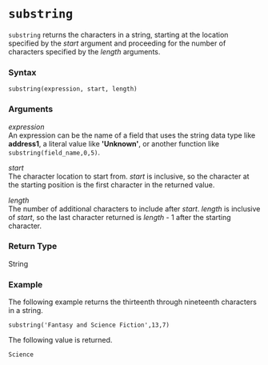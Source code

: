 # `substring`<a name="substring-function"></a>

`substring` returns the characters in a string, starting at the location specified by the *start* argument and proceeding for the number of characters specified by the *length* arguments\. 

### Syntax<a name="substring-function-syntax"></a>

```
substring(expression, start, length)
```

### Arguments<a name="substring-function-arguments"></a>

 *expression*   
An expression can be the name of a field that uses the string data type like **address1**, a literal value like **'Unknown'**, or another function like `substring(field_name,0,5)`\.

 *start*   
The character location to start from\. *start* is inclusive, so the character at the starting position is the first character in the returned value\.

 *length*   
The number of additional characters to include after *start*\. *length* is inclusive of *start*, so the last character returned is *length* \- 1 after the starting character\.

### Return Type<a name="substring-function-return-type"></a>

String

### Example<a name="substring-function-example"></a>

The following example returns the thirteenth through nineteenth characters in a string\.

```
substring('Fantasy and Science Fiction',13,7)
```

The following value is returned\.

```
Science
```
